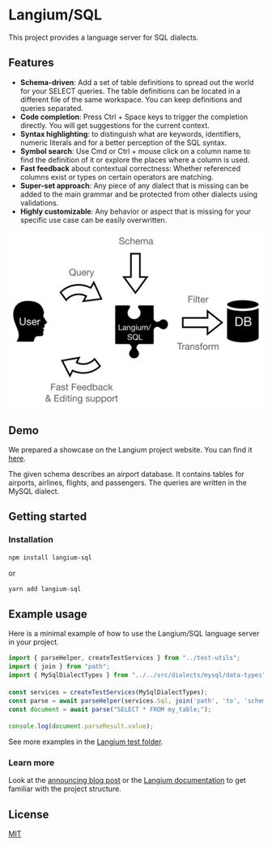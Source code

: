 # Langium/SQL

This project provides a language server for SQL dialects.

## Features

* **Schema-driven**: Add a set of table definitions to spread out the world for your SELECT queries.
  The table definitions can be located in a different file of the same workspace. You can keep definitions and queries separated.
* **Code completion**: Press Ctrl + Space keys to trigger the completion directly. You will get suggestions for the current context.
* **Syntax highlighting**: to distinguish what are keywords, identifiers, numeric literals and for a better perception of the SQL syntax.
* **Symbol search**: Use Cmd or Ctrl + mouse click on a column name to find the definition of it or explore the places where a column is used.
* **Fast feedback** about contextual correctness: Whether referenced columns exist or types on certain operators are matching.
* **Super-set approach**: Any piece of any dialect that is missing can be added to the main grammar and be protected from other dialects using validations.
* **Highly customizable**: Any behavior or aspect that is missing for your specific use case can be easily overwritten.

![](docs/langium_sql.svg)

## Demo

We prepared a showcase on the Langium project website. You can find it [here](https://langium.org/showcase/sql/).

The given schema describes an airport database. It contains tables for airports, airlines, flights, and passengers. The queries are written in the MySQL dialect.

## Getting started

### Installation

```sh
npm install langium-sql
```

or

```sh
yarn add langium-sql
```

## Example usage

Here is a minimal example of how to use the Langium/SQL language server in your project.

```ts
import { parseHelper, createTestServices } from "../test-utils";
import { join } from "path";
import { MySqlDialectTypes } from "../../src/dialects/mysql/data-types";

const services = createTestServices(MySqlDialectTypes);
const parse = await parseHelper(services.Sql, join('path', 'to', 'schemas.sql'));
const document = await parse("SELECT * FROM my_table;");

console.log(document.parseResult.value);
```

See more examples in the [Langium test folder](test/).

### Learn more

Look at the [announcing blog post](https://www.typefox.io/blog/langium-sql) or the [Langium documentation](https://github.com/langium/langium#documentation) to get familiar with the project structure.

## License

[MIT](../../LICENSE)